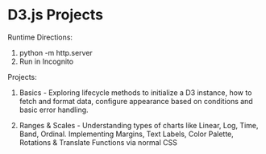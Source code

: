 # D3.js Projects

Runtime Directions:
1. python -m http.server
2. Run in Incognito

Projects:
1. Basics - Exploring lifecycle methods to initialize a D3 instance, how to fetch and format data, configure appearance based on conditions and basic error handling.

2. Ranges & Scales - Understanding types of charts like Linear, Log, Time, Band, Ordinal. Implementing Margins, Text Labels, Color Palette, Rotations & Translate Functions via normal CSS
